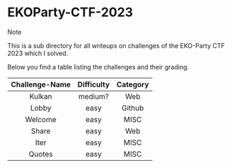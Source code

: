 # EKOParty-CTF-2023

> [!Note]
> This is a sub directory for all writeups on challenges of the EKO-Party CTF 2023 which I solved.
>
> Below you find a table listing the challenges and their grading.
>
> | Challenge-Name | Difficulty | Category |
> | :------------: | :--------: | :------: |
> | Kulkan | medium? | Web |
> | Lobby | easy | Github |
> | Welcome | easy | MISC |
> | Share | easy | Web |
> | Iter | easy | MISC |
> | Quotes | easy | MISC |
